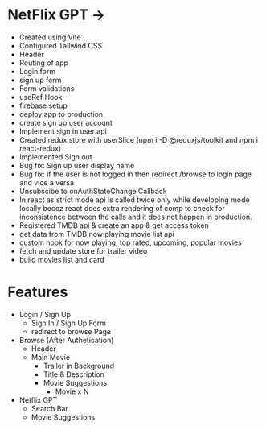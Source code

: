 # NetFlix GPT ->

- Created using Vite
- Configured Tailwind CSS
- Header
- Routing of app
- Login form
- sign up form
- Form validations
- useRef Hook
- firebase setup
- deploy app to production
- create sign up user account
- Implement sign in user api
- Created redux store with userSlice (npm i -D @reduxjs/toolkit and npm i react-redux)
- Implemented Sign out
- Bug fix: Sign up user display name
- Bug fix: if the user is not logged in then redirect /browse to login page and vice a versa
- Unsubscibe to onAuthStateChange Callback
- In react as strict mode api is called twice only while developing mode locally becoz react does extra rendering of comp to check for inconsistence between the calls and it does not happen in production.
- Registered TMDB api & create an app & get access token
- get data from TMDB now playing movie list api
- custom hook for now playing, top rated, upcoming, popular movies
- fetch and update store for trailer video
- build movies list and card

# Features

- Login / Sign Up
  - Sign In / Sign Up Form
  - redirect to browse Page
- Browse (After Authetication)
  - Header
  - Main Movie
    - Trailer in Background
    - Title & Description
    - Movie Suggestions
      - Movie x N
- Netflix GPT
  - Search Bar
  - Movie Suggestions
